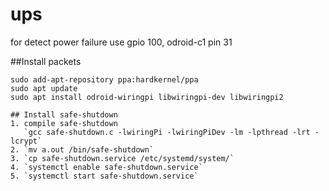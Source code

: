 # ups
for detect power failure use gpio 100, odroid-c1 pin 31  

##Install packets
```sudo apt install software-properties-common
sudo add-apt-repository ppa:hardkernel/ppa
sudo apt update
sudo apt install odroid-wiringpi libwiringpi-dev libwiringpi2

## Install safe-shutdown
1. compile safe-shutdown  
   `gcc safe-shutdown.c -lwiringPi -lwiringPiDev -lm -lpthread -lrt -lcrypt`
2. `mv a.out /bin/safe-shutdown`
3. `cp safe-shutdown.service /etc/systemd/system/`
4. `systemctl enable safe-shutdown.service`
5. `systemctl start safe-shutdown.service`